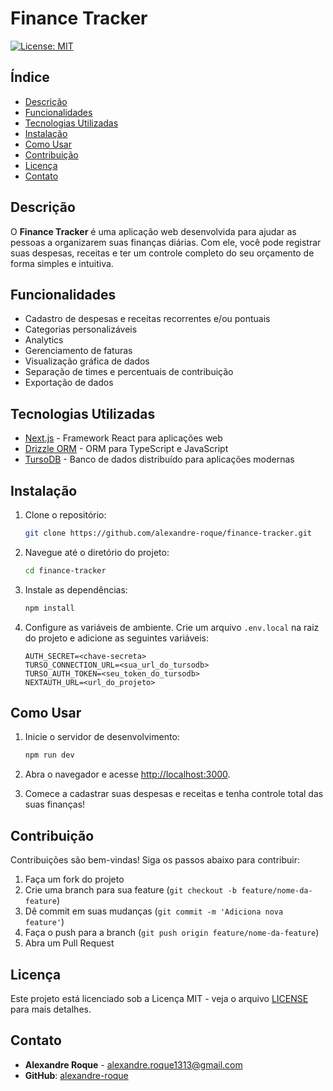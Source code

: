 # Finance Tracker

[![License: MIT](https://img.shields.io/badge/License-MIT-yellow.svg)](https://opensource.org/licenses/MIT)

## Índice

-   [Descrição](#descrição)
-   [Funcionalidades](#funcionalidades)
-   [Tecnologias Utilizadas](#tecnologias-utilizadas)
-   [Instalação](#instalação)
-   [Como Usar](#como-usar)
-   [Contribuição](#contribuição)
-   [Licença](#licença)
-   [Contato](#contato)

## Descrição

O **Finance Tracker** é uma aplicação web desenvolvida para ajudar as pessoas a organizarem suas finanças diárias. Com ele, você pode registrar suas despesas, receitas e ter um controle completo do seu orçamento de forma simples e intuitiva.

## Funcionalidades

-   Cadastro de despesas e receitas recorrentes e/ou pontuais
-   Categorias personalizáveis
-   Analytics
-   Gerenciamento de faturas
-   Visualização gráfica de dados
-   Separação de times e percentuais de contribuição
-   Exportação de dados

## Tecnologias Utilizadas

-   [Next.js](https://nextjs.org/) - Framework React para aplicações web
-   [Drizzle ORM](https://drizzle.team/) - ORM para TypeScript e JavaScript
-   [TursoDB](https://turso.tech/) - Banco de dados distribuído para aplicações modernas

## Instalação

1. Clone o repositório:

    ```bash
    git clone https://github.com/alexandre-roque/finance-tracker.git
    ```

2. Navegue até o diretório do projeto:

    ```bash
    cd finance-tracker
    ```

3. Instale as dependências:

    ```bash
    npm install
    ```

4. Configure as variáveis de ambiente. Crie um arquivo `.env.local` na raiz do projeto e adicione as seguintes variáveis:

    ```env
    AUTH_SECRET=<chave-secreta>
    TURSO_CONNECTION_URL=<sua_url_do_tursodb>
    TURSO_AUTH_TOKEN=<seu_token_do_tursodb>
    NEXTAUTH_URL=<url_do_projeto>
    ```

## Como Usar

1. Inicie o servidor de desenvolvimento:

    ```bash
    npm run dev
    ```

2. Abra o navegador e acesse [http://localhost:3000](http://localhost:3000).

3. Comece a cadastrar suas despesas e receitas e tenha controle total das suas finanças!

## Contribuição

Contribuições são bem-vindas! Siga os passos abaixo para contribuir:

1. Faça um fork do projeto
2. Crie uma branch para sua feature (`git checkout -b feature/nome-da-feature`)
3. Dê commit em suas mudanças (`git commit -m 'Adiciona nova feature'`)
4. Faça o push para a branch (`git push origin feature/nome-da-feature`)
5. Abra um Pull Request

## Licença

Este projeto está licenciado sob a Licença MIT - veja o arquivo [LICENSE](LICENSE) para mais detalhes.

## Contato

-   **Alexandre Roque** - [alexandre.roque1313@gmail.com](mailto:alexandre.roque1313@gmail.com)
-   **GitHub**: [alexandre-roque](https://github.com/alexandre-roque)
